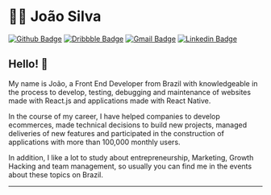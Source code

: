 # :man_technologist: João Silva

[![Github Badge](https://img.shields.io/badge/-Github-000?style=flat-square&logo=Github&logoColor=white&link=https://github.com/JVictor07)](https://github.com/JVictor07)
[![Dribbble Badge](https://img.shields.io/badge/-Dribbble-%23EA4C89?style=flat-square&logo=Dribbble&logoColor=white&link=https://dribbble.com/Jvictor07)](https://dribbble.com/Jvictor07)
[![Gmail Badge](https://img.shields.io/badge/-Gmail-c14438?style=flat-square&logo=Gmail&logoColor=white&link=mailto:joaovictorms07@gmail.com)](mailto:joaovictorms07@gmail.com)
[![Linkedin Badge](https://img.shields.io/badge/-LinkedIn-blue?style=flat-square&logo=Linkedin&logoColor=white&link=https://www.linkedin.com/in/jv-silva/)](https://www.linkedin.com/in/jv-silva/)


## Hello! 👋

My name is João, a Front End Developer from Brazil with knowledgeable in the process to develop, testing, debugging and maintenance of websites made with React.js and
applications made with React Native.

In the course of my career, I have helped companies to develop ecommerces, made technical decisions to build new projects, managed deliveries of new features and participated in the construction of applications with more than 100,000 monthly users.

In addition, I like a lot to study about entrepreneurship, Marketing, Growth Hacking and team management, so usually you can find me in the events about these topics on Brazil.

---

